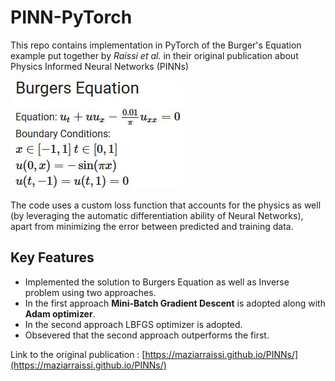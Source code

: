 # PINN-PyTorch

This repo contains implementation in PyTorch of the Burger's Equation example put together by *Raissi et al.* in their original publication about Physics Informed Neural Networks (PINNs) 

![burger.JPG](burger.JPG) 


The code uses a custom loss function that accounts for the physics as well (by leveraging the automatic differentiation ability of Neural Networks), apart from minimizing the error between predicted and training data. 

## Key Features

* Implemented the solution to Burgers Equation as well as Inverse problem using two approaches. 
* In the first approach **Mini-Batch Gradient Descent** is adopted along with **Adam optimizer**. 
* In the second approach LBFGS optimizer is adopted.
* Obsevered that the second approach outperforms the first. 

Link to the original publication : [https://maziarraissi.github.io/PINNs/](https://maziarraissi.github.io/PINNs/)
